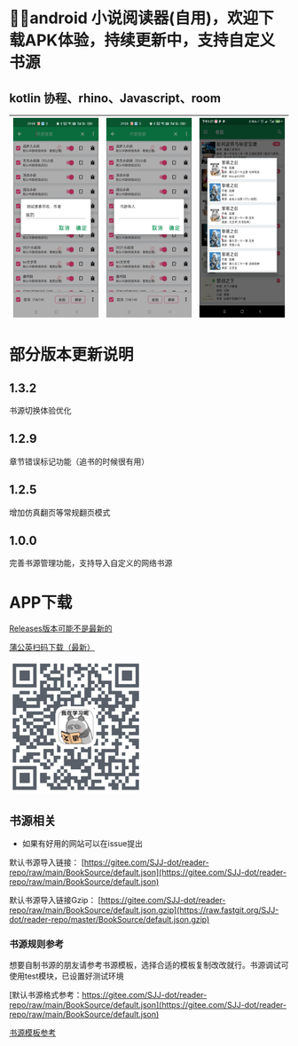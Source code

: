 # 🚀😄android 小说阅读器(自用)，欢迎下载APK体验，持续更新中，支持自定义书源
## kotlin 协程、rhino、Javascript、room

| <img src="img/1.jpg" width = "180" height = "360"/>        | <img src="img/2.jpg" width = "180" height = "360"/>   |  <img src="img/Screenshot_1.jpg" width = "180" height = "360"/>  |
| - | - |- |

# 部分版本更新说明
## 1.3.2
书源切换体验优化

## 1.2.9
章节错误标记功能（追书的时候很有用）

## 1.2.5
增加仿真翻页等常规翻页模式

## 1.0.0
完善书源管理功能，支持导入自定义的网络书源

# APP下载

[Releases版本可能不是最新的](https://github.com/SJJ-dot/Reader/releases)

[蒲公英扫码下载（最新）](https://www.pgyer.com/SJJ-dot-reader)

<img src="img/SJJ-dot-reader.png" width = "240" height = "240"/>

## 书源相关
* 如果有好用的网站可以在issue提出

默认书源导入链接：
[https://gitee.com/SJJ-dot/reader-repo/raw/main/BookSource/default.json](https://gitee.com/SJJ-dot/reader-repo/raw/main/BookSource/default.json)

默认书源导入链接Gzip：
[https://gitee.com/SJJ-dot/reader-repo/raw/main/BookSource/default.json.gzip](https://raw.fastgit.org/SJJ-dot/reader-repo/master/BookSource/default.json.gzip)

### 书源规则参考 

想要自制书源的朋友请参考书源模板，选择合适的模板复制改改就行。书源调试可使用test模块，已设置好测试环境

[默认书源格式参考：https://gitee.com/SJJ-dot/reader-repo/raw/main/BookSource/default.json](https://gitee.com/SJJ-dot/reader-repo/raw/main/BookSource/default.json)

[书源模板参考](https://github.com/SJJ-dot/Reader/tree/master/test/src/main/java/com/sjianjun/test/templete)

